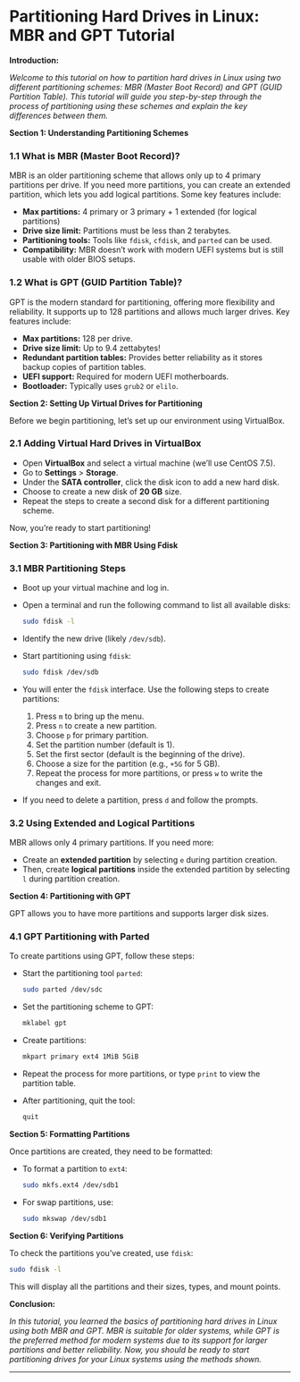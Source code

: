 # **Partitioning Hard Drives in Linux: MBR and GPT Tutorial**

**Introduction:**

*Welcome to this tutorial on how to partition hard drives in Linux using two different partitioning schemes: MBR (Master Boot Record) and GPT (GUID Partition Table). This tutorial will guide you step-by-step through the process of partitioning using these schemes and explain the key differences between them.*

**Section 1: Understanding Partitioning Schemes**

### **1.1 What is MBR (Master Boot Record)?**

MBR is an older partitioning scheme that allows only up to 4 primary partitions per drive. If you need more partitions, you can create an extended partition, which lets you add logical partitions. Some key features include:

- **Max partitions:** 4 primary or 3 primary + 1 extended (for logical partitions)
- **Drive size limit:** Partitions must be less than 2 terabytes.
- **Partitioning tools:** Tools like `fdisk`, `cfdisk`, and `parted` can be used.
- **Compatibility:** MBR doesn’t work with modern UEFI systems but is still usable with older BIOS setups.

### **1.2 What is GPT (GUID Partition Table)?**

GPT is the modern standard for partitioning, offering more flexibility and reliability. It supports up to 128 partitions and allows much larger drives. Key features include:

- **Max partitions:** 128 per drive.
- **Drive size limit:** Up to 9.4 zettabytes!
- **Redundant partition tables:** Provides better reliability as it stores backup copies of partition tables.
- **UEFI support:** Required for modern UEFI motherboards.
- **Bootloader:** Typically uses `grub2` or `elilo`.

**Section 2: Setting Up Virtual Drives for Partitioning**

Before we begin partitioning, let’s set up our environment using VirtualBox.

### **2.1 Adding Virtual Hard Drives in VirtualBox**

- Open **VirtualBox** and select a virtual machine (we’ll use CentOS 7.5).
- Go to **Settings** > **Storage**.
- Under the **SATA controller**, click the disk icon to add a new hard disk.
- Choose to create a new disk of **20 GB** size.
- Repeat the steps to create a second disk for a different partitioning scheme.

Now, you’re ready to start partitioning!

**Section 3: Partitioning with MBR Using Fdisk**

### **3.1 MBR Partitioning Steps**

- Boot up your virtual machine and log in.
- Open a terminal and run the following command to list all available disks:

    ```bash
    sudo fdisk -l
    ```

- Identify the new drive (likely `/dev/sdb`).
- Start partitioning using `fdisk`:

    ```bash
    sudo fdisk /dev/sdb
    ```

- You will enter the `fdisk` interface. Use the following steps to create partitions:

    1. Press `m` to bring up the menu.
    2. Press `n` to create a new partition.
    3. Choose `p` for primary partition.
    4. Set the partition number (default is 1).
    5. Set the first sector (default is the beginning of the drive).
    6. Choose a size for the partition (e.g., `+5G` for 5 GB).
    7. Repeat the process for more partitions, or press `w` to write the changes and exit.

- If you need to delete a partition, press `d` and follow the prompts.

### **3.2 Using Extended and Logical Partitions**

MBR allows only 4 primary partitions. If you need more:

- Create an **extended partition** by selecting `e` during partition creation.
- Then, create **logical partitions** inside the extended partition by selecting `l` during partition creation.

**Section 4: Partitioning with GPT**

GPT allows you to have more partitions and supports larger disk sizes.

### **4.1 GPT Partitioning with Parted**

To create partitions using GPT, follow these steps:

- Start the partitioning tool `parted`:

    ```bash
    sudo parted /dev/sdc
    ```

- Set the partitioning scheme to GPT:

    ```bash
    mklabel gpt
    ```

- Create partitions:

    ```bash
    mkpart primary ext4 1MiB 5GiB
    ```

- Repeat the process for more partitions, or type `print` to view the partition table.

- After partitioning, quit the tool:

    ```bash
    quit
    ```

**Section 5: Formatting Partitions**

Once partitions are created, they need to be formatted:

- To format a partition to `ext4`:

    ```bash
    sudo mkfs.ext4 /dev/sdb1
    ```

- For swap partitions, use:

    ```bash
    sudo mkswap /dev/sdb1
    ```

**Section 6: Verifying Partitions**

To check the partitions you’ve created, use `fdisk`:

```bash
sudo fdisk -l
```

This will display all the partitions and their sizes, types, and mount points.

**Conclusion:**

*In this tutorial, you learned the basics of partitioning hard drives in Linux using both MBR and GPT. MBR is suitable for older systems, while GPT is the preferred method for modern systems due to its support for larger partitions and better reliability. Now, you should be ready to start partitioning drives for your Linux systems using the methods shown.*

---
